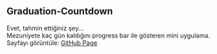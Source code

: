## Graduation-Countdown
Evet, tahmin ettiğiniz şey...  
Mezuniyete kaç gün kaldığını progress bar ile gösteren mini uygulama.  
Sayfayı görüntüle: [GitHub Page](https://snnehir.github.io/Graduation-Countdown/)
